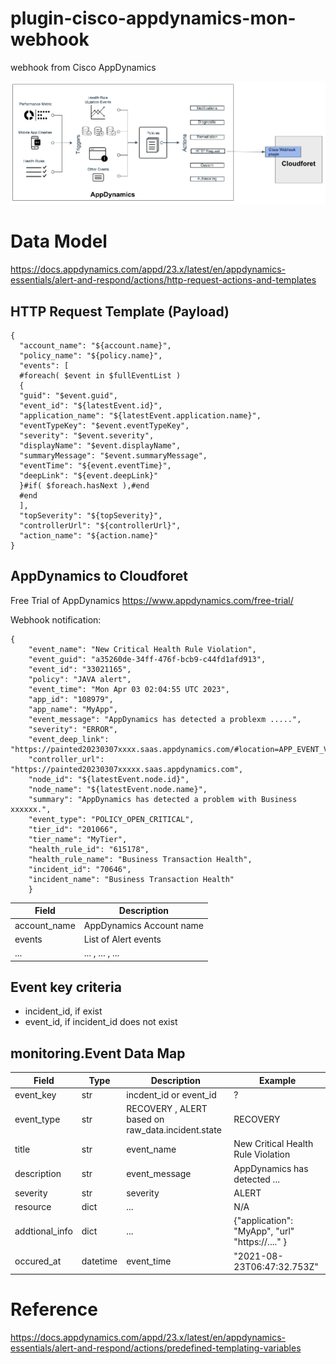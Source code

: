 # plugin-cisco-appdynamics-mon-webhook
webhook from Cisco AppDynamics

![Architecture](docs/en/appdynamics-webhook-architecture.png)

# Data Model

https://docs.appdynamics.com/appd/23.x/latest/en/appdynamics-essentials/alert-and-respond/actions/http-request-actions-and-templates

## HTTP Request Template (Payload)

~~~
{
  "account_name": "${account.name}",
  "policy_name": "${policy.name}",
  "events": [
  #foreach( $event in $fullEventList )
  {
  "guid": "$event.guid",
  "event_id": "${latestEvent.id}",
  "application_name": "${latestEvent.application.name}",
  "eventTypeKey": "$event.eventTypeKey",
  "severity": "$event.severity",
  "displayName": "$event.displayName",
  "summaryMessage": "$event.summaryMessage",
  "eventTime": "${event.eventTime}",
  "deepLink": "${event.deepLink}"
  }#if( $foreach.hasNext ),#end
  #end
  ],
  "topSeverity": "${topSeverity}",
  "controllerUrl": "${controllerUrl}",
  "action_name": "${action.name}"
}
~~~

## AppDynamics to Cloudforet

Free Trial of AppDynamics
https://www.appdynamics.com/free-trial/


Webhook notification:

~~~
{
    "event_name": "New Critical Health Rule Violation",
    "event_guid": "a35260de-34ff-476f-bcb9-c44fd1afd913",
    "event_id": "33021165",
    "policy": "JAVA alert",
    "event_time": "Mon Apr 03 02:04:55 UTC 2023",
    "app_id": "108979",
    "app_name": "MyApp",
    "event_message": "AppDynamics has detected a problexm .....",
    "severity": "ERROR",
    "event_deep_link": "https://painted20230307xxxx.saas.appdynamics.com/#location=APP_EVENT_Vxxxx",
    "controller_url": "https://painted20230307xxxxx.saas.appdynamics.com",
    "node_id": "${latestEvent.node.id}",
    "node_name": "${latestEvent.node.name}",
    "summary": "AppDynamics has detected a problem with Business xxxxxx.",
    "event_type": "POLICY_OPEN_CRITICAL",
    "tier_id": "201066",
    "tier_name": "MyTier",
    "health_rule_id": "615178",
    "health_rule_name": "Business Transaction Health",
    "incident_id": "70646",
    "incident_name": "Business Transaction Health"
    }
~~~

| Field 	| Description |
| ---   	| ---     |
| account_name		| AppDynamics Account name |
| events       | List of Alert events      |
| ...  	| ... , ... , ...    |

## Event key criteria

* incident_id, if exist
* event_id, if incident_id does not exist

## monitoring.Event Data Map
| Field		| Type | Description	| Example	|
| ---      | ---     | ---           | ---           |
| event_key | str | incdent_id or event_id | ? |
| event_type |  str  | RECOVERY , ALERT based on raw_data.incident.state | RECOVERY	|
| title | str	| event_name	| New Critical Health Rule Violation	|
| description | str | event_message	| AppDynamics has detected ...		|
| severity | str  | severity | ALERT	|
| resource | dict | ...		| N/A	|
| addtional_info | dict | ... 	| {"application": "MyApp", "url" "https://...." } |
| occured_at | datetime | event_time | "2021-08-23T06:47:32.753Z" |

# Reference

https://docs.appdynamics.com/appd/23.x/latest/en/appdynamics-essentials/alert-and-respond/actions/predefined-templating-variables
